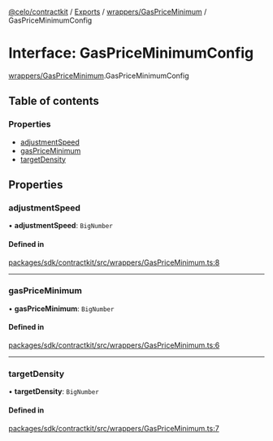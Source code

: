 [@celo/contractkit](../README.md) / [Exports](../modules.md) / [wrappers/GasPriceMinimum](../modules/wrappers_GasPriceMinimum.md) / GasPriceMinimumConfig

# Interface: GasPriceMinimumConfig

[wrappers/GasPriceMinimum](../modules/wrappers_GasPriceMinimum.md).GasPriceMinimumConfig

## Table of contents

### Properties

- [adjustmentSpeed](wrappers_GasPriceMinimum.GasPriceMinimumConfig.md#adjustmentspeed)
- [gasPriceMinimum](wrappers_GasPriceMinimum.GasPriceMinimumConfig.md#gaspriceminimum)
- [targetDensity](wrappers_GasPriceMinimum.GasPriceMinimumConfig.md#targetdensity)

## Properties

### adjustmentSpeed

• **adjustmentSpeed**: `BigNumber`

#### Defined in

[packages/sdk/contractkit/src/wrappers/GasPriceMinimum.ts:8](https://github.com/celo-org/developer-tooling/blob/master/packages/sdk/contractkit/src/wrappers/GasPriceMinimum.ts#L8)

___

### gasPriceMinimum

• **gasPriceMinimum**: `BigNumber`

#### Defined in

[packages/sdk/contractkit/src/wrappers/GasPriceMinimum.ts:6](https://github.com/celo-org/developer-tooling/blob/master/packages/sdk/contractkit/src/wrappers/GasPriceMinimum.ts#L6)

___

### targetDensity

• **targetDensity**: `BigNumber`

#### Defined in

[packages/sdk/contractkit/src/wrappers/GasPriceMinimum.ts:7](https://github.com/celo-org/developer-tooling/blob/master/packages/sdk/contractkit/src/wrappers/GasPriceMinimum.ts#L7)
